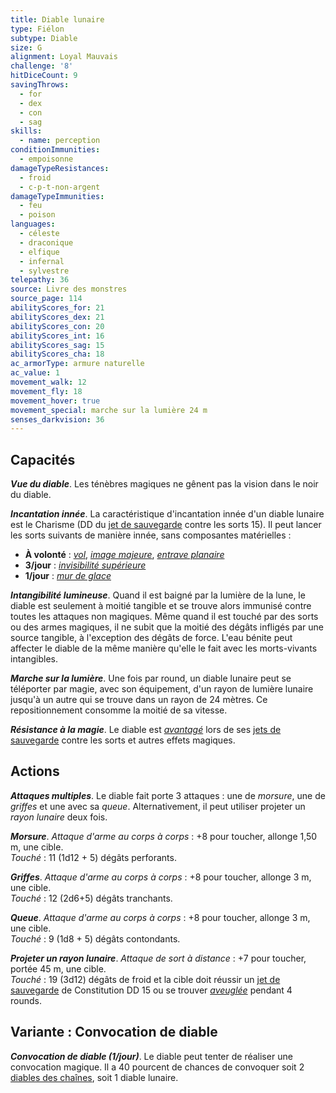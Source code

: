 ```yaml
---
title: Diable lunaire
type: Fiélon
subtype: Diable
size: G
alignment: Loyal Mauvais
challenge: '8'
hitDiceCount: 9
savingThrows:
  - for
  - dex
  - con
  - sag
skills:
  - name: perception
conditionImmunities:
  - empoisonne
damageTypeResistances:
  - froid
  - c-p-t-non-argent
damageTypeImmunities:
  - feu
  - poison
languages:
  - céleste
  - draconique
  - elfique
  - infernal
  - sylvestre
telepathy: 36
source: Livre des monstres
source_page: 114
abilityScores_for: 21
abilityScores_dex: 21
abilityScores_con: 20
abilityScores_int: 16
abilityScores_sag: 15
abilityScores_cha: 18
ac_armorType: armure naturelle
ac_value: 1
movement_walk: 12
movement_fly: 18
movement_hover: true
movement_special: marche sur la lumière 24 m
senses_darkvision: 36
---
```

## Capacités
_**Vue du diable**_. Les ténèbres magiques ne gênent pas la vision dans le noir du diable.

_**Incantation innée**_. La caractéristique d'incantation innée d'un diable lunaire est le Charisme (DD du [jet de sauvegarde](/utiliser-les-caracteristiques/#jets-de-sauvegarde) contre les sorts 15). Il peut lancer les sorts suivants de manière innée, sans composantes matérielles :
* **À volonté** : [_vol_](/grimoire/vol/), [_image majeure_](/grimoire/image-majeure/), [_entrave planaire_](/grimoire/entrave-planaire/)
* **3/jour** : [_invisibilité supérieure_](/grimoire/invisibilite-superieure/)
* **1/jour** : [_mur de glace_](/grimoire/mur-de-glace/)

_**Intangibilité lumineuse**_. Quand il est baigné par la lumière de la lune, le diable est seulement à moitié tangible et se trouve alors immunisé contre toutes les attaques non magiques. Même quand il est touché par des sorts ou des armes magiques, il ne subit que la moitié des dégâts infligés par une source tangible, à l'exception des dégâts de force. L'eau bénite peut affecter le diable de la même manière qu'elle le fait avec les morts-vivants intangibles.

_**Marche sur la lumière**_. Une fois par round, un diable lunaire peut se téléporter par magie, avec son équipement, d'un rayon de lumière lunaire jusqu'à un autre qui se trouve dans un rayon de 24 mètres. Ce repositionnement consomme la moitié de sa vitesse.

_**Résistance à la magie**_. Le diable est [_avantagé_](/utiliser-les-caracteristiques/#avantage-et-desavantage) lors de ses [jets de sauvegarde](/utiliser-les-caracteristiques/#jets-de-sauvegarde) contre les sorts et autres effets magiques.

## Actions
_**Attaques multiples**_. Le diable fait porte 3 attaques : une de _morsure_, une de _griffes_ et une avec sa _queue_. Alternativement, il peut utiliser projeter un _rayon lunaire_ deux fois.

_**Morsure**_. _Attaque d'arme au corps à corps_ : +8 pour toucher, allonge 1,50 m, une cible.  
_Touché_ : 11 (1d12 + 5) dégâts perforants.

_**Griffes**_. _Attaque d'arme au corps à corps_ : +8 pour toucher, allonge 3 m, une cible.  
_Touché_ : 12 (2d6+5) dégâts tranchants.

_**Queue**_. _Attaque d'arme au corps à corps_ : +8 pour toucher, allonge 3 m, une cible.  
_Touché_ : 9 (1d8 + 5) dégâts contondants.

_**Projeter un rayon lunaire**_. _Attaque de sort à distance_ : +7 pour toucher, portée 45 m, une cible.  
_Touché_ : 19 (3d12) dégâts de froid et la cible doit réussir un [jet de sauvegarde](/utiliser-les-caracteristiques/#jets-de-sauvegarde) de Constitution DD 15 ou se trouver [_aveuglée_](/gerer-la-sante-du-personnage/#aveugle) pendant 4 rounds.

## Variante : Convocation de diable
_**Convocation de diable (1/jour)**_. Le diable peut tenter de réaliser une convocation magique. Il a 40 pourcent de chances de convoquer soit 2 [diables des chaînes](/bestiaire/diable-des-chaines/), soit 1 diable lunaire.
